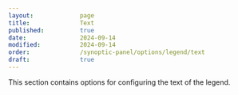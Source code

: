 ```yaml
---
layout:             page
title:              Text
published:          true
date:               2024-09-14
modified:           2024-09-14
order:              /synoptic-panel/options/legend/text
draft:              true
---
```


This section contains options for configuring the text of the legend.